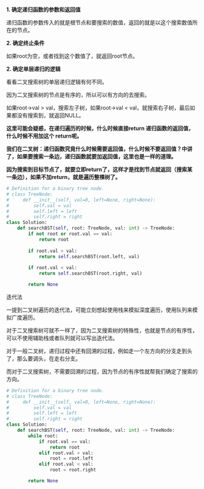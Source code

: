 **1. 确定递归函数的参数和返回值**

递归函数的参数传入的就是根节点和要搜索的数值，返回的就是以这个搜索数值所在的节点。

**2. 确定终止条件**

如果root为空，或者找到这个数值了，就返回root节点。

**2. 确定单层递归的逻辑**

看看二叉搜索树的单层递归逻辑有何不同。

因为二叉搜索树的节点是有序的，所以可以有方向的去搜索。

如果root->val > val，搜索左子树，如果root->val < val，就搜索右子树，最后如果都没有搜索到，就返回NULL。

**这里可能会疑惑，在递归遍历的时候，什么时候直接return 递归函数的返回值，什么时候不用加这个 return呢。**

**我们在二叉树：递归函数究竟什么时候需要返回值，什么时候不要返回值？中讲了，如果要搜索一条边，递归函数就要加返回值，这里也是一样的道理。**

**因为搜索到目标节点了，就要立即return了，这样才是找到节点就返回（搜索某一条边），如果不加return，就是遍历整棵树了。**

```python
# Definition for a binary tree node.
# class TreeNode:
#     def __init__(self, val=0, left=None, right=None):
#         self.val = val
#         self.left = left
#         self.right = right
class Solution:
    def searchBST(self, root: TreeNode, val: int) -> TreeNode:
        if not root or root.val == val:
            return root
        
        if root.val > val:
            return self.searchBST(root.left, val)
        
        if root.val < val:
            return self.searchBST(root.right, val)

        return None
```

迭代法

一提到二叉树遍历的迭代法，可能立刻想起使用栈来模拟深度遍历，使用队列来模拟广度遍历。

对于二叉搜索树可就不一样了，因为二叉搜索树的特殊性，也就是节点的有序性，可以不使用辅助栈或者队列就可以写出迭代法。

对于一般二叉树，递归过程中还有回溯的过程，例如走一个左方向的分支走到头了，那么要调头，在走右分支。

而对于二叉搜索树，不需要回溯的过程，因为节点的有序性就帮我们确定了搜索的方向。

```python
# Definition for a binary tree node.
# class TreeNode:
#     def __init__(self, val=0, left=None, right=None):
#         self.val = val
#         self.left = left
#         self.right = right
class Solution:
    def searchBST(self, root: TreeNode, val: int) -> TreeNode:
        while root:
            if root.val == val:
                return root
            elif root.val > val:
                root = root.left
            elif root.val < val:
                root = root.right

        return None
```
